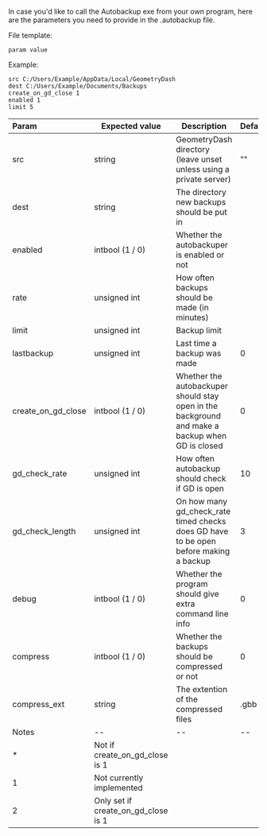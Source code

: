 In case you'd like to call the Autobackup exe from your own program, here are the parameters you need to provide in the .autobackup file.

File template:

```
param value
```

Example:

```
src C:/Users/Example/AppData/Local/GeometryDash
dest C:/Users/Example/Documents/Backups
create_on_gd_close 1
enabled 1
limit 5
```

| Param | Expected value | Description | Default | Required | Notes |
| :---- | -------------- | ----------- | ------- | :------: | ----- |
| src   | string         | GeometryDash directory (leave unset unless using a private server) | "" |   |   |
| dest | string | The directory new backups should be put in |   | ✓ |   |
| enabled | intbool (1 / 0) | Whether the autobackuper is enabled or not |   | ✓ |   |
| rate | unsigned int | How often backups should be made (in minutes) |   | ✓* | 1 |
| limit | unsigned int | Backup limit |   | ✓ |   |
| lastbackup | unsigned int | Last time a backup was made | 0 | ✓* | 1 |
| create_on_gd_close | intbool (1 / 0) | Whether the autobackuper should stay open in the background and make a backup when GD is closed | 0 |   |   |
| gd_check_rate | unsigned int | How often autobackup should check if GD is open | 10 |   | 2 |
| gd_check_length | unsigned int | On how many gd_check_rate timed checks does GD have to be open before making a backup | 3 |   | 2 |
| debug | intbool (1 / 0) | Whether the program should give extra command line info | 0 |   |   |
| compress | intbool (1 / 0) | Whether the backups should be compressed or not | 0 |   | 1 |
| compress_ext | string | The extention of the compressed files | .gbb |   | 1 |
| Notes | -- | -- | -- | -- |
| * | Not if create_on_gd_close is 1 |   |   |   |
| 1 | Not currently implemented |   |   |   |
| 2 | Only set if create_on_gd_close is 1 |   |   |   |